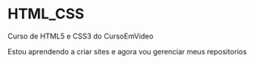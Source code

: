 # HTML_CSS
 Curso de HTML5 e CSS3 do CursoEmVideo

 Estou aprendendo a criar sites e agora vou gerenciar meus repositorios

